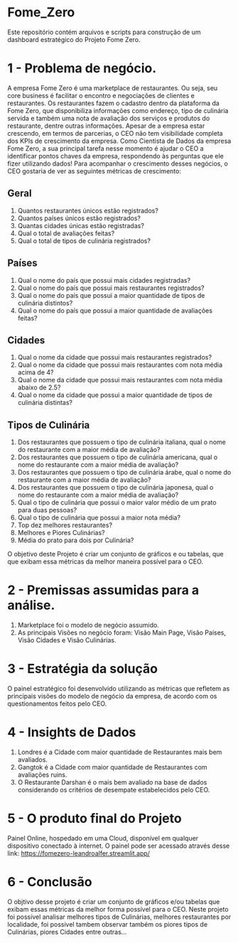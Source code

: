 # Fome_Zero
Este repositório contém arquivos e scripts para construção de um dashboard estratégico do Projeto Fome Zero.

# 1 - Problema de negócio.

A empresa Fome Zero é uma marketplace de restaurantes. Ou seja, seu core
business é facilitar o encontro e negociações de clientes e restaurantes. Os
restaurantes fazem o cadastro dentro da plataforma da Fome Zero, que disponibiliza
informações como endereço, tipo de culinária servida e também uma nota de avaliação dos serviços e produtos do restaurante,
dentre outras informações.
Apesar de a empresa estar crescendo, em termos de parcerias, o CEO não tem visibilidade completa
dos KPIs de crescimento da empresa.
Como Cientista de Dados da empresa Fome Zero, a sua principal tarefa nesse momento é ajudar o CEO
a identificar pontos chaves da empresa, respondendo às perguntas que ele fizer
utilizando dados!
Para acompanhar o crescimento desses negócios, o CEO gostaria de ver as seguintes
métricas de crescimento:

## Geral
1. Quantos restaurantes únicos estão registrados?
2. Quantos países únicos estão registrados?
3. Quantas cidades únicas estão registradas?
4. Qual o total de avaliações feitas?
5. Qual o total de tipos de culinária registrados?

## Países
1. Qual o nome do país que possui mais cidades registradas?
2. Qual o nome do país que possui mais restaurantes registrados?
3. Qual o nome do país que possui a maior quantidade de tipos de culinária
distintos?
4. Qual o nome do país que possui a maior quantidade de avaliações feitas?

## Cidades
1. Qual o nome da cidade que possui mais restaurantes registrados?
2. Qual o nome da cidade que possui mais restaurantes com nota média acima de 4?
3. Qual o nome da cidade que possui mais restaurantes com nota média abaixo de 2.5?
4. Qual o nome da cidade que possui a maior quantidade de tipos de culinária distintas?

## Tipos de Culinária
1. Dos restaurantes que possuem o tipo de culinária italiana, qual o nome do
restaurante com a maior média de avaliação?
2. Dos restaurantes que possuem o tipo de culinária americana, qual o nome do
restaurante com a maior média de avaliação?
3. Dos restaurantes que possuem o tipo de culinária árabe, qual o nome do
restaurante com a maior média de avaliação?
4. Dos restaurantes que possuem o tipo de culinária japonesa, qual o nome do
restaurante com a maior média de avaliação?
5. Qual o tipo de culinária que possui o maior valor médio de um prato para duas
pessoas?
6. Qual o tipo de culinária que possui a maior nota média?
7. Top dez melhores restaurantes?
8. Melhores e Piores Culinárias?
9. Média do prato para dois por Culinária?

O objetivo deste Projeto é criar um conjunto de gráficos e ou tabelas, que que 
exibam essa métricas da melhor maneira possível para o CEO.

# 2 - Premissas assumidas para a análise.
1. Marketplace foi o modelo de negócio assumido.
2. As principais Visões no negócio foram: Visão Main Page, Visão Países, Visão Cidades e Visão Culinárias.

# 3 - Estratégia da solução
O painel estratégico foi desenvolvido utilizando as métricas que refletem as principais visões do modelo de negócio da empresa,
de acordo com os questionamentos feitos pelo CEO. 

# 4 - Insights de Dados
1. Londres é a Cidade com maior quantidade de Restaurantes mais bem avaliados.
2. Gangtok é a Cidade com maior quantidade de Restaurantes com avaliações ruins.
3. O Restaurante Darshan é o mais bem avaliado na base de dados considerando os critérios de desempate estabelecidos pelo CEO.

# 5 - O produto final do Projeto
Painel Online, hospedado em uma Cloud, disponível em qualquer dispositivo conectado à internet.
O painel pode ser acessado através desse link: https://fomezero-leandroalfer.streamlit.app/

# 6 - Conclusão
O objtivo desse projeto é criar um conjunto de gráficos e/ou tabelas que exibam essas métricas da melhor forma possível para o CEO.
Neste projeto foi possível analisar melhores tipos de Culinárias, melhores restaurantes por localidade, foi possivel tambem observar
também os piores tipos de Culinárias, piores Cidades entre outras...

   






